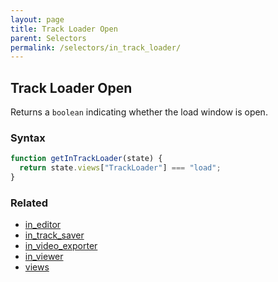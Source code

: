 ```yaml
---
layout: page
title: Track Loader Open
parent: Selectors
permalink: /selectors/in_track_loader/
---
```


## Track Loader Open

Returns a `boolean` indicating whether the load window is open.

### Syntax

```js
function getInTrackLoader(state) {
  return state.views["TrackLoader"] === "load";
}
```

### Related

- [in_editor](./in_editor.md)
- [in_track_saver](./in_track_saver.md)
- [in_video_exporter](./in_video_exporter.md)
- [in_viewer](./in_viewer.md)
- [views](./views.md)
